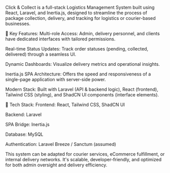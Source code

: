 Click & Collect is a full-stack Logistics Management System built using React, Laravel, and Inertia.js, designed to streamline the process of package collection, delivery, and tracking for logistics or courier-based businesses.

🚀 Key Features:
Multi-role Access: Admin, delivery personnel, and clients have dedicated interfaces with tailored permissions.

Real-time Status Updates: Track order statuses (pending, collected, delivered) through a seamless UI.

Dynamic Dashboards: Visualize delivery metrics and operational insights.

Inertia.js SPA Architecture: Offers the speed and responsiveness of a single-page application with server-side power.

Modern Stack: Built with Laravel (API & backend logic), React (frontend), Tailwind CSS (styling), and ShadCN UI components (interface elements).

🔧 Tech Stack:
Frontend: React, Tailwind CSS, ShadCN UI

Backend: Laravel

SPA Bridge: Inertia.js

Database: MySQL

Authentication: Laravel Breeze / Sanctum (assumed)

This system can be adapted for courier services, eCommerce fulfillment, or internal delivery networks. It's scalable, developer-friendly, and optimized for both admin oversight and delivery efficiency.
